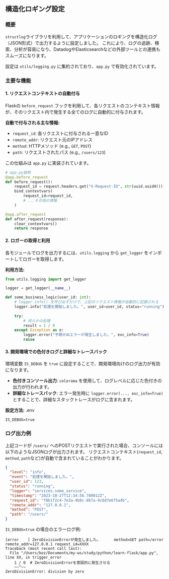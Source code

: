 ## 構造化ロギング設定

### 概要

`structlog`ライブラリを利用して、アプリケーションのロギングを構造化ログ（JSON形式）で出力するように設定しました。
これにより、ログの追跡、検索、分析が容易になり、DatadogやElasticsearchなどの外部ツールとの連携もスムーズになります。

設定は `utils/logging.py` に集約されており、`app.py` で有効化されています。

### 主要な機能

#### 1. リクエストコンテキストの自動付与

Flaskの `before_request` フックを利用して、各リクエストのコンテキスト情報が、そのリクエスト内で発生する全てのログに自動的に付与されます。

**自動で付与される主な情報:**
*   `request_id`: 各リクエストに付与される一意なID
*   `remote_addr`: リクエスト元のIPアドレス
*   `method`: HTTPメソッド (e.g., `GET`, `POST`)
*   `path`: リクエストされたパス (e.g., `/users/123`)

この仕組みは `app.py` に実装されています。

```python
# app.py抜粋
@app.before_request
def before_request():
    request_id = request.headers.get("X-Request-ID", str(uuid.uuid4()))
    bind_contextvars(
        request_id=request_id,
        # ...その他の情報
    )

@app.after_request
def after_request(response):
    clear_contextvars()
    return response
```

#### 2. ロガーの取得と利用

各モジュールでログを出力するには、`utils.logging` から `get_logger` をインポートしてロガーを取得します。

**利用方法:**

```python
from utils.logging import get_logger

logger = get_logger(__name__)

def some_business_logic(user_id: int):
    # logger.info() を呼び出すだけで、上記のリクエスト情報が自動的に記録される
    logger.info("処理を開始しました。", user_id=user_id, status="running")
    
    try:
        # 何らかの処理
        result = 1 / 0
    except Exception as e:
        logger.error("予期せぬエラーが発生しました。", exc_info=True)
        raise
```

#### 3. 開発環境での色付きログと詳細なトレースバック

環境変数 `IS_DEBUG` を `true` に設定することで、開発環境向けのログ出力が有効になります。

*   **色付きコンソール出力**: `colorama` を使用して、ログレベルに応じた色付きの出力が行われます。
*   **詳細なトレースバック**: エラー発生時に `logger.error(..., exc_info=True)` とすることで、詳細なスタックトレースがログに含まれます。

**設定方法:**
.env

```
IS_DEBUG=true
```

### ログ出力例

上記コードが `/users/` へのPOSTリクエストで実行された場合、コンソールには以下のようなJSONログが出力されます。
リクエストコンテキスト(`request_id`, `method`, `path`など)が自動で含まれていることがわかります。

```json
{
  "level": "info",
  "event": "処理を開始しました。",
  "user_id": 123,
  "status": "running",
  "logger": "services.some_service",
  "timestamp": "2023-10-27T12:34:56.789012Z",
  "request_id": "f8b1f2c4-7e3a-4b8c-8b7a-9c8d7e6f5a4b",
  "remote_addr": "127.0.0.1",
  "method": "POST",
  "path": "/users/"
}
```

`IS_DEBUG=true` の場合のエラーログ例:

```
[error    ] ZeroDivisionErrorが発生しました。      method=GET path=/error remote_addr=127.0.0.1 request_id=XXXX
Traceback (most recent call last):
  File "/Users/koz/Documents/my-ws/study/python/learn-flask/app.py", line XX, in trigger_error
    1 / 0  # ZeroDivisionErrorを意図的に発生させる
    ~~^~~
ZeroDivisionError: division by zero
```
